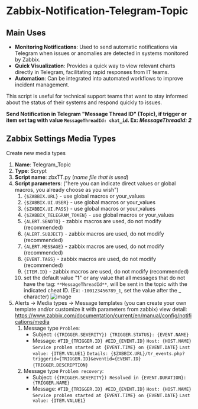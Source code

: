 # Zabbix-Notification-Telegram-Topic

Main Uses
-
* **Monitoring Notifications**: Used to send automatic notifications via Telegram when issues or anomalies are detected in systems monitored by Zabbix.
* **Quick Visualization**: Provides a quick way to view relevant charts directly in Telegram, facilitating rapid responses from IT teams.
* **Automation**: Can be integrated into automated workflows to improve incident management.

This script is useful for technical support teams that want to stay informed about the status of their systems and respond quickly to issues.

**Send Notification in Telegram "Message Thread ID" (Topic), if trigger or item set tag with value `MessageThreadId: chat_id`. Ex: _MessageThreadId: 2_**

Zabbix Settings Media Types
-
Create new media types
1. **Name**: Telegram_Topic
2. **Type**: Scrypt
3. **Script name**: zbxTT.py (_name file that is used_)
4. **Script parameters**: ("here you can indicate direct values ​​or global macros, you already choose as you wish")
   1. `{$ZABBIX.URL}` - use global macros or your_values
   2. `{$ZABBIX.UI.USER}` - use global macros or your_values
   3. `{$ZABBIX.UI.PASS}` - use global macros or your_values
   4. `{$ZABBIX_TELEGRAM_TOKEN}` - use global macros or your_values
   5. `{ALERT.SENDTO}` - zabbix macros are used, do not modify (recommended)
   6. `{ALERT.SUBJECT}` - zabbix macros are used, do not modify (recommended)
   7. `{ALERT.MESSAGE}` - zabbix macros are used, do not modify (recommended)
   8. `{EVENT.TAGS}` - zabbix macros are used, do not modify (recommended)
   9. `{ITEM.ID}` - zabbix macros are used, do not modify (recommended)
   10. set the default value "**1**" or any value that all messages that do not have the tag: `**MessageThreadId**`, will be sent in the topic with the indicated cheat ID. (Ex: `-100123456789_1`, set the value after the _ character)
![image](https://github.com/user-attachments/assets/3bd80a80-a5d2-4796-9a51-308f10432d2c)
5. Alerts -> Media types -> Message templates (you can create your own template and/or customize it with parameters from zabbix) view detail: https://www.zabbix.com/documentation/current/en/manual/config/notifications/media
   1. Message type `Problem`: 
         * Subject: `({TRIGGER.SEVERITY}) {TRIGGER.STATUS}: {EVENT.NAME}`
         * Message: `#TID_{TRIGGER.ID} #EID_{EVENT.ID}` `Host: {HOST.NAME}` `Service problem started at {EVENT.TIME} on {EVENT.DATE}` `Last value: {ITEM.VALUE1}` `Details: {$ZABBIX.URL}/tr_events.php?triggerid={TRIGGER.ID}&eventid={EVENT.ID}`  `{TRIGGER.DESCRIPTION}` 
   2. Message type `Problem recovery`:
         * Subject: `({TRIGGER.SEVERITY}) Resolved in {EVENT.DURATION}: {TRIGGER.NAME}`
         * Message: `#TID_{TRIGGER.ID} #EID_{EVENT.ID}` `Host: {HOST.NAME}` `Service problem started at {EVENT.TIME} on {EVENT.DATE}` `Last value: {ITEM.VALUE1} `

